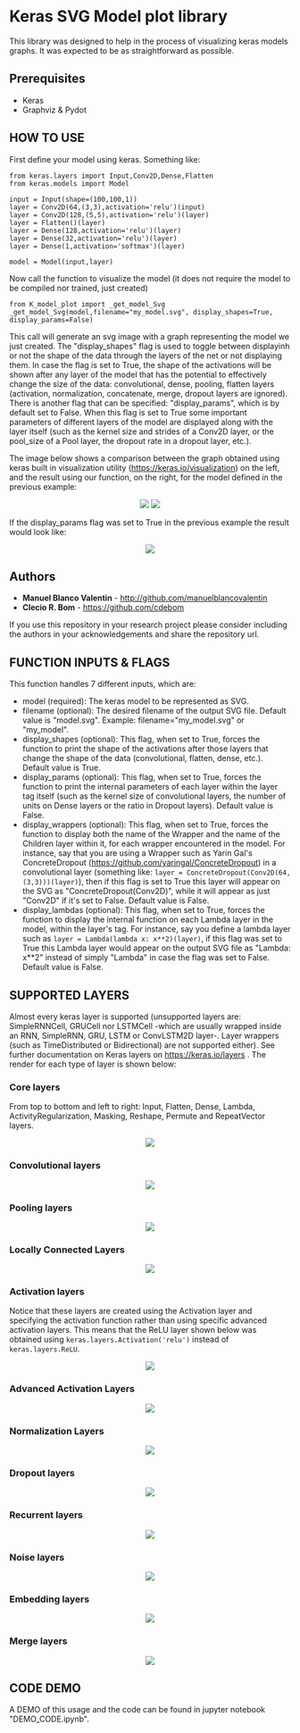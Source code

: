 # Keras SVG Model plot library

This library was designed to help in the process of visualizing keras models graphs. It was expected to be as straightforward as possible.

## Prerequisites

* Keras
* Graphviz & Pydot

## HOW TO USE

First define your model using keras. Something like:

```
from keras.layers import Input,Conv2D,Dense,Flatten
from keras.models import Model

input = Input(shape=(100,100,1))
layer = Conv2D(64,(3,3),activation='relu')(input)
layer = Conv2D(128,(5,5),activation='relu')(layer)
layer = Flatten()(layer)
layer = Dense(128,activation='relu')(layer)
layer = Dense(32,activation='relu')(layer)
layer = Dense(1,activation='softmax')(layer)

model = Model(input,layer)
```

Now call the function to visualize the model (it does not require the model to be compiled nor trained, just created)
```
from K_model_plot import _get_model_Svg
_get_model_Svg(model,filename="my_model.svg", display_shapes=True, display_params=False)
```

This call will generate an svg image with a graph representing the model we just created. The "display_shapes" flag is used to toggle between displayinh or not the shape of the data through the layers of the net or not displaying them. In case the flag is set to True, the shape of the activations will be shown after any layer of the model that has the potential to effectively change the size of the data: convolutional, dense, pooling, flatten layers (activation, normalization, concatenate, merge, dropout layers are ignored). There is another flag that can be specified: "display_params", which is by default set to False. When this flag is set to True some important parameters of different layers of the model are displayed along with the layer itself (such as the kernel size and strides of a Conv2D layer, or the pool_size of a Pool layer, the dropout rate in a dropout layer, etc.). 

The image below shows a comparison between the graph obtained using keras built in visualization utility (https://keras.io/visualization) on the left, and the result using our function, on the right, for the model defined in the previous example:

<p align="center">
 <img src="./imgs/builtin_model.png">
 <img src="./imgs/my_model.png">
</p>

If the display_params flag was set to True in the previous example the result would look like:

<p align="center">
 <img src="./imgs/my_model_params.png">
</p>

## Authors

* **Manuel Blanco Valentin** - http://github.com/manuelblancovalentin
* **Clecio R. Bom** - https://github.com/cdebom

If you use this repository in your research project please consider including the authors in your acknowledgements and share the repository url.


## FUNCTION INPUTS & FLAGS
This function handles 7 different inputs, which are:

* model (required): The keras model to be represented as SVG.
* filename (optional): The desired filename of the output SVG file. Default value is "model.svg". Example: filename="my_model.svg" or "my_model".
* display_shapes (optional): This flag, when set to True, forces the function to print the shape of the activations after those layers that change the shape of the data (convolutional, flatten, dense, etc.). Default value is True.
* display_params (optional): This flag, when set to True, forces the function to print the internal parameters of each layer within the layer tag itself (such as the kernel size of convolutional layers, the number of units on Dense layers or the ratio in Dropout layers). Default value is False.
* display_wrappers (optional): This flag, when set to True, forces the function to display both the name of the Wrapper and the name of the Children layer within it, for each wrapper encountered in the model. For instance, say that you are using a Wrapper such as Yarin Gal's ConcreteDropout (https://github.com/yaringal/ConcreteDropout) in a convolutional layer (something like: ```layer = ConcreteDropout(Conv2D(64,(3,3)))(layer)```), then if this flag is set to True this layer will appear on the SVG as "ConcreteDropout(Conv2D)", while it will appear as just "Conv2D" if it's set to False. Default value is False.
* display_lambdas (optional): This flag, when set to True, forces the function to display the internal function on each Lambda layer in the model, within the layer's tag. For instance, say you define a lambda layer such as ```layer = Lambda(lambda x: x**2)(layer)```, if this flag was set to True this Lambda layer would appear on the output SVG file as "Lambda: x**2" instead of simply "Lambda" in case the flag was set to False. Default value is False.


## SUPPORTED LAYERS
Almost every keras layer is supported (unsupported layers are: SimpleRNNCell, GRUCell nor LSTMCell -which are usually wrapped inside an RNN, SimpleRNN, GRU, LSTM or ConvLSTM2D layer-. Layer wrappers (such as TimeDistributed or Bidirectional) are not supported either). See further documentation on Keras layers on https://keras.io/layers . The render for each type of layer is shown below:

### Core layers
From top to bottom and left to right: Input, Flatten, Dense, Lambda, ActivityRegularization, Masking, Reshape, Permute and RepeatVector layers.
<p align="center">
 <img src="./imgs/core_layers.png">
</p>

### Convolutional layers
<p align="center">
 <img src="./imgs/conv_layers.png">
</p>

### Pooling layers
<p align="center">
 <img src="./imgs/pool_layers.png">
</p>

### Locally Connected Layers
<p align="center">
 <img src="./imgs/locally_layers.png">
</p>

### Activation layers 
Notice that these layers are created using the Activation layer and specifying the activation function rather than using specific advanced activation layers. This means that the ReLU layer shown below was obtained using ```keras.layers.Activation('relu')``` instead of ```keras.layers.ReLU```.
<p align="center">
 <img src="./imgs/activation_layers.png">
</p>

### Advanced Activation Layers
<p align="center">
 <img src="./imgs/advance_activation_layers.png">
</p>

### Normalization Layers
<p align="center">
 <img src="./imgs/norm_layers.png">
</p>

### Dropout layers
<p align="center">
 <img src="./imgs/dropout_layers.png">
</p>

### Recurrent layers
<p align="center">
 <img src="./imgs/recurrent_layers.png">
</p>

### Noise layers
<p align="center">
 <img src="./imgs/noise_layers.png">
</p>

### Embedding layers
<p align="center">
 <img src="./imgs/embedding_layers.png">
</p>

### Merge layers
<p align="center">
 <img src="./imgs/merge_layers.png">
</p>

## CODE DEMO

A DEMO of this usage and the code can be found in jupyter notebook "DEMO_CODE.ipynb".

